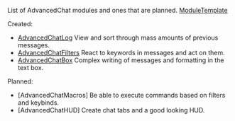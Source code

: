 List of AdvancedChat modules and ones that are planned. [ModuleTemplate](https://github.com/DarkKronicle/AdvancedChatModuleTemplate)

Created:
- [AdvancedChatLog](https://github.com/DarkKronicle/AdvancedChatLog) View and sort through mass amounts of previous messages.
- [AdvancedChatFilters](https://github.com/DarkKronicle/AdvancedChatFilters) React to keywords in messages and act on them.
- [AdvancedChatBox](https://github.com/DarkKronicle/AdvancedChatBox) Complex writing of messages and formatting in the text box.

Planned:
- [AdvancedChatMacros] Be able to execute commands based on filters and keybinds.
- [AdvancedChatHUD] Create chat tabs and a good looking HUD.